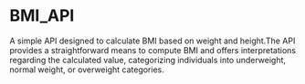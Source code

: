 # BMI_API
A simple API designed to calculate BMI based on weight and height.The API provides a straightforward means to compute BMI and offers interpretations regarding the calculated value, categorizing individuals into underweight, normal weight, or overweight categories.
